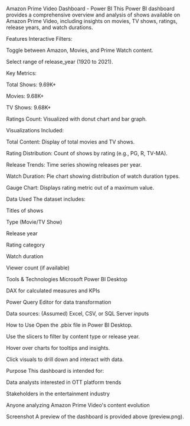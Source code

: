 Amazon Prime Video Dashboard - Power BI
This Power BI dashboard provides a comprehensive overview and analysis of shows available on Amazon Prime Video, including insights on movies, TV shows, ratings, release years, and watch durations.


Features
Interactive Filters:

Toggle between Amazon, Movies, and Prime Watch content.

Select range of release_year (1920 to 2021).

Key Metrics:

Total Shows: 9.69K+

Movies: 9.68K+

TV Shows: 9.68K+

Ratings Count: Visualized with donut chart and bar graph.

Visualizations Included:

Total Content: Display of total movies and TV shows.

Rating Distribution: Count of shows by rating (e.g., PG, R, TV-MA).

Release Trends: Time series showing releases per year.

Watch Duration: Pie chart showing distribution of watch duration types.

Gauge Chart: Displays rating metric out of a maximum value.

Data Used
The dataset includes:

Titles of shows

Type (Movie/TV Show)

Release year

Rating category

Watch duration

Viewer count (if available)

Tools & Technologies
Microsoft Power BI Desktop

DAX for calculated measures and KPIs

Power Query Editor for data transformation

Data sources: (Assumed) Excel, CSV, or SQL Server inputs

How to Use
Open the .pbix file in Power BI Desktop.

Use the slicers to filter by content type or release year.

Hover over charts for tooltips and insights.

Click visuals to drill down and interact with data.

Purpose
This dashboard is intended for:

Data analysts interested in OTT platform trends

Stakeholders in the entertainment industry

Anyone analyzing Amazon Prime Video's content evolution

Screenshot
A preview of the dashboard is provided above (preview.png).